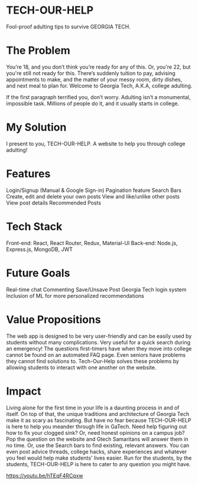 # TECH-OUR-HELP
Fool-proof adulting tips to survive GEORGIA TECH.
# The Problem
You’re 18, and you don’t think you’re ready for any of this. Or, you're 22, but you're still not ready for this. There’s suddenly tuition to pay, advising appointments to make, and the matter of your messy room, dirty dishes, and next meal to plan for. Welcome to Georgia Tech, A.K.A, college adulting.

If the first paragraph terrified you, don’t worry. Adulting isn’t a monumental, impossible task. Millions of people do it, and it usually starts in college.
# My Solution
I present to you, TECH-OUR-HELP. 
A website to help you through college adulting! 
# Features
Login/Signup (Manual & Google Sign-in)
Pagination feature 
Search Bars
Create, edit and delete your own posts
View and like/unlike other posts
View post details
Recommended Posts
# Tech Stack
Front-end: React, React Router, Redux, Material-UI 
Back-end: Node.js, Express.js, MongoDB, JWT
# Future Goals
Real-time chat
Commenting
Save/Unsave Post
Georgia Tech login system
Inclusion of ML for more personalized recommendations
# Value Propositions
The web app is designed to be very user-friendly and can be easily used by students without many complications. Very useful for a quick search during an emergency!
The questions first-timers have when they move into college cannot be found on an automated FAQ page. Even seniors have problems they cannot find solutions to. Tech-Our-Help solves these problems by allowing students to interact with one another on the website. 
# Impact
Living alone for the first time in your life is a daunting process in and of itself. On top of that, the unique traditions and architecture of Georgia Tech make it as scary as fascinating. But have no fear because TECH-OUR-HELP is here to help you meander through life in GaTech. 
Need help figuring out how to fix your clogged sink? Or, need honest opinions on a campus job? Pop the question on the website and Gtech Samaritans will answer them in no time. Or, use the Search bars to find existing, relevant answers. You can even post advice threads, college hacks, share experiences and whatever you feel would help make students' lives easier. 
Run for the students, by the students, 
TECH-OUR-HELP is here to cater to any question you might have.

https://youtu.be/hTEqF4RCqxw
